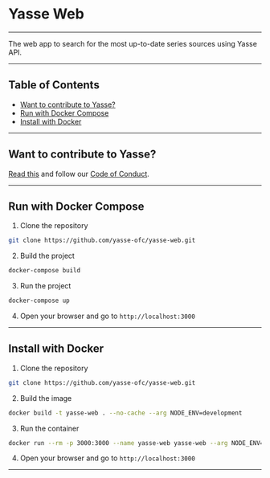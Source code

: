 # Yasse Web <!-- omit in toc -->

---

The web app to search for the most up-to-date series sources using Yasse API.

---

## Table of Contents <!-- omit in toc -->

- [Want to contribute to Yasse?](#want-to-contribute-to-yasse)
- [Run with Docker Compose](#run-with-docker-compose)
- [Install with Docker](#install-with-docker)

---

## Want to contribute to Yasse?

[Read this](https://github.com/yasse-ofc/.github/blob/main/CONTRIBUTING.md) and follow our [Code of Conduct](https://github.com/yasse-ofc/.github/blob/main/CODE_OF_CONDUCT.md).

---

## Run with Docker Compose

1. Clone the repository

```bash
git clone https://github.com/yasse-ofc/yasse-web.git
```

2. Build the project

```bash
docker-compose build
```

3. Run the project

```bash
docker-compose up
```

4. Open your browser and go to `http://localhost:3000`

---

## Install with Docker

1. Clone the repository

```bash
git clone https://github.com/yasse-ofc/yasse-web.git
```

2. Build the image

```bash
docker build -t yasse-web . --no-cache --arg NODE_ENV=development
```

3. Run the container

```bash
docker run --rm -p 3000:3000 --name yasse-web yasse-web --arg NODE_ENV=development
```

4. Open your browser and go to `http://localhost:3000`

---
